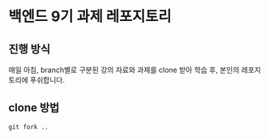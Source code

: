 # 백엔드 9기 과제 레포지토리
## 진행 방식
매일 아침, branch별로 구분된 강의 자료와 과제를 clone 받아 학습 후, 본인의 레포지토리에 푸쉬합니다.

## clone 방법
`git fork ..`